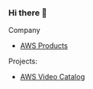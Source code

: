 ### Hi there 👋

Company

- [AWS Products](https://products.0x4447.com/)

Projects:

- [AWS Video Catalog](https://awsvideocatalog.com/)
